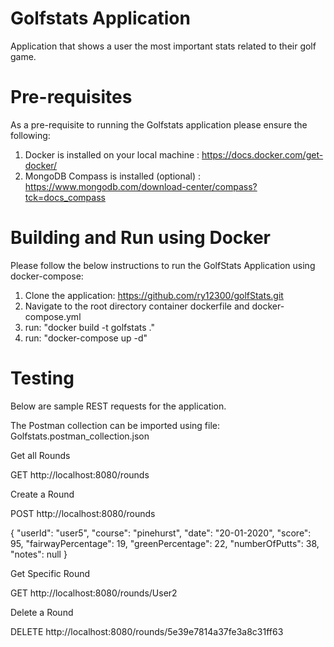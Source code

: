 # Golfstats Application

Application that shows a user the most important stats related to their golf game.

# Pre-requisites 

As a pre-requisite to running the Golfstats application please ensure the following:

1. Docker is installed on your local machine : https://docs.docker.com/get-docker/
2. MongoDB Compass is installed (optional) : https://www.mongodb.com/download-center/compass?tck=docs_compass

# Building and Run using Docker

Please follow the below instructions to run the GolfStats Application using docker-compose:

1. Clone the application: https://github.com/ry12300/golfStats.git
2. Navigate to the root directory container dockerfile and docker-compose.yml
4. run: "docker build -t golfstats ."
5. run: "docker-compose up -d"

# Testing

Below are sample REST requests for the application.

The Postman collection can be imported using file: Golfstats.postman_collection.json

Get all Rounds

GET http://localhost:8080/rounds

Create a Round

POST http://localhost:8080/rounds 

{
    "userId": "user5",
    "course": "pinehurst",
    "date": "20-01-2020",
    "score": 95,
    "fairwayPercentage": 19,
    "greenPercentage": 22,
    "numberOfPutts": 38,
    "notes": null
}

Get Specific Round

GET http://localhost:8080/rounds/User2

Delete a Round

DELETE http://localhost:8080/rounds/5e39e7814a37fe3a8c31ff63

